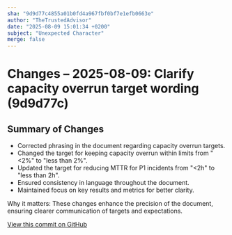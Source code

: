 ```yaml
---
sha: "9d9d77c4855a01b0fd4a967fbf0bf7e1efb0663e"
author: "TheTrustedAdvisor"
date: "2025-08-09 15:01:34 +0200"
subject: "Unexpected Character"
merge: false
---
```


# Changes – 2025-08-09: Clarify capacity overrun target wording (9d9d77c)

## Summary of Changes

- Corrected phrasing in the document regarding capacity overrun targets.
- Changed the target for keeping capacity overrun within limits from "&lt;2%" to "less than 2%".
- Updated the target for reducing MTTR for P1 incidents from "&lt;2h" to "less than 2h".
- Ensured consistency in language throughout the document.
- Maintained focus on key results and metrics for better clarity.

Why it matters: These changes enhance the precision of the document, ensuring clearer communication of targets and expectations.

[View this commit on GitHub](https://github.com/TheTrustedAdvisor/FabricAdoptionFramework/commit/9d9d77c4855a01b0fd4a967fbf0bf7e1efb0663e)
